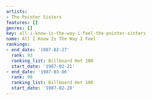 ```yaml
---
artists:
- The Pointer Sisters
features: []
genres: []
key: all-i-know-is-the-way-i-feel-the-pointer-sisters
name: All I Know Is The Way I Feel
rankings:
- end_date: '1987-02-27'
  rank: 93
  ranking_list: Billboard Hot 100
  start_date: '1987-02-21'
- end_date: '1987-03-06'
  rank: 98
  ranking_list: Billboard Hot 100
  start_date: '1987-02-28'
---
```


